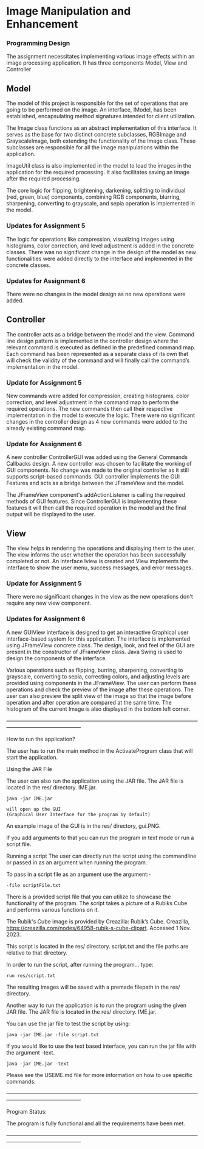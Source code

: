 # Image Manipulation and Enhancement
 
### Programming Design
 
The assignment necessitates implementing various image effects within an image processing application.  It has three components Model, View and Controller
 
## Model 
The model of this project is responsible for the set of operations that are going to be performed on the image.
An interface, IModel, has been established, encapsulating method signatures intended for client utilization.


The Image class functions as an abstract implementation of this interface. It serves as the base for two distinct concrete subclasses, RGBImage and GrayscaleImage, both extending the functionality of the Image class. These subclasses are responsible for all the image manipulations within the application.


ImageUtil class is also implemented in the model to load the images in the application for the required processing. It also facilitates saving an image after the required processing.

The core logic for flipping, brightening, darkening, splitting to individual (red, green, blue) components, combining RGB components, blurring, sharpening, converting to grayscale, and sepia operation is implemented in the model. 

### Updates for Assignment 5
The logic for operations like compression, visualizing images using histograms, color correction, and level adjustment is added in the concrete classes. There was no significant change in the design of the model as new functionalities were added directly to the interface and implemented in the concrete classes.

### Updates for Assignment 6
There were no changes in the model design as no new operations were added.


 
## Controller
The controller acts as a bridge between the model and the view. Command line design pattern is implemented in the controller design where the relevant command is executed as defined in the predefined command map. Each command has been represented as a separate class of its own that will check the validity of the command and will finally call the command’s implementation in the model.

### Update for Assignment 5
New commands were added for compression, creating histograms, color correction, and level adjustment in the command map to perform the required operations. The new commands then call their respective implementation in the model to execute the logic. There were no significant changes in the controller design as 4 new commands were added to the already existing command map.

### Update for Assignment 6 
A new controller ControllerGUI was added using the General Commands Callbacks design. A new controller was chosen to facilitate the working of GUI components. No change was made to the original controller as it still supports script-based commands. GUI controller implements the GUI Features and acts as a bridge between the JFrameView and the model. 

The JFrameView component's addActionListener is calling the required methods of GUI features. Since ControllerGUI is implementing these features it will then call the required operation in the model and the final output will be displayed to the user.
 
 
## View
The view helps in rendering the operations and displaying them to the user. The view informs the user whether the operation has been successfully completed or not. An interface Iview is created and View implements the interface to show the user menu, success messages, and error messages.

### Update for Assignment 5
There were no significant changes in the view as the new operations don't require any new view component.

### Updates for Assignment 6
A new GUIView interface is designed to get an interactive Graphical user interface-based system for this application. The interface is implemented using JFrameView concrete class.
The design, look, and feel of the GUI are present in the constructor of JFrameView class. Java Swing is used to design the components of the interface. 

Various operations such as flipping, burring, sharpening, converting to grayscale, converting to sepia, correcting colors, and adjusting levels are provided using components in the JFrameView. The user can perform these operations and check the preview of the image after these operations. The user can also preview the split view of the image so that the image before operation and after operation are compared at the same time. The histogram of the current Image is also displayed in the bottom left corner. 





 

——————————————————————————————————————————————————
 
How to run the application?

The user has to run the main method in the ActivateProgram class that will start the application.

Using the JAR File

The user can also run the application using the JAR file. The JAR file is located in the res/ directory. IME.jar.


```aidl
java -jar IME.jar

will open up the GUI 
(Graphical User Interface for the program by default)
```

An example image of the GUI is in the res/ directory, gui.PNG.

If you add arguments to that you can run the program in text mode or run a script file.

Running a script
The user can directly run the script using the commandline or passed in as an argument when running the program.

To pass in a script file as an argument use the argument:-

```aidl
-file scriptFile.txt
```

There is a provided script file that you can utilize to showcase the functionality of the program. The script takes a picture of a Rubiks Cube and performs various functions on it.

The Rubik's Cube image is provided by Creazilla:
Rubik’s Cube. Creazilla, https://creazilla.com/nodes/64958-rubik-s-cube-clipart. Accessed 1 Nov. 2023.

This script is located in the res/ directory. script.txt and the file paths are relative to that directory.

In order to run the script, after running the program... type:

```
run res/script.txt
``` 

The resulting images will be saved with a premade filepath in the res/ directory.

Another way to run the application is to run the program using the given JAR file.
The JAR file is located in the res/ directory. IME.jar.

You can use the jar file to test the script by using:

```aidl
java -jar IME.jar -file script.txt
```
If you would like to use the text based interface, you can run the jar file with the argument -text.

```aidl
java -jar IME.jar -text
```

Please see the USEME.md file for more information on how to use specific commands.

——————————————————————————————————————————————————

Program Status:

The program is fully functional and all the requirements have been met.

——————————————————————————————————————————————————
